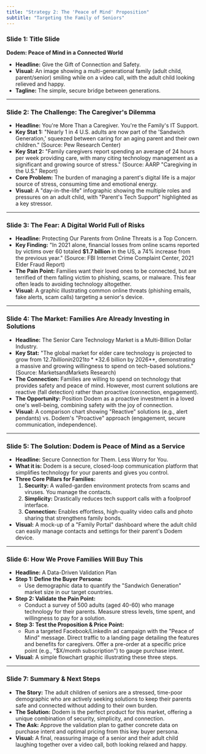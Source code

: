 ```yaml
---
title: "Strategy 2: The 'Peace of Mind' Proposition"
subtitle: "Targeting the Family of Seniors"
---
```

### **Slide 1: Title Slide**

**Dodem: Peace of Mind in a Connected World**

* **Headline:** Give the Gift of Connection and Safety.
* **Visual:** An image showing a multi-generational family (adult child, parent/senior) smiling while on a video call, with the adult child looking relieved and happy.
* **Tagline:** The simple, secure bridge between generations.

---

### **Slide 2: The Challenge: The Caregiver's Dilemma**

* **Headline:** You're More Than a Caregiver. You're the Family's IT Support.
* **Key Stat 1:** "Nearly 1 in 4 U.S. adults are now part of the 'Sandwich Generation,' squeezed between caring for an aging parent and their own children." (Source: Pew Research Center)
* **Key Stat 2:** "Family caregivers report spending an average of 24 hours per week providing care, with many citing technology management as a significant and growing source of stress." (Source: AARP "Caregiving in the U.S." Report)
* **Core Problem:** The burden of managing a parent's digital life is a major source of stress, consuming time and emotional energy.
* **Visual:** A "day-in-the-life" infographic showing the multiple roles and pressures on an adult child, with "Parent's Tech Support" highlighted as a key stressor.

---

### **Slide 3: The Fear: A Digital World Full of Risks**

* **Headline:** Protecting Our Parents from Online Threats is a Top Concern.
* **Key Finding:** "In 2021 alone, financial losses from online scams reported by victims over 60 totaled **$1.7 billion** in the US, a 74% increase from the previous year." (Source: FBI Internet Crime Complaint Center, 2021 Elder Fraud Report)
* **The Pain Point:** Families want their loved ones to be connected, but are terrified of them falling victim to phishing, scams, or malware. This fear often leads to avoiding technology altogether.
* **Visual:** A graphic illustrating common online threats (phishing emails, fake alerts, scam calls) targeting a senior's device.

---

### **Slide 4: The Market: Families Are Already Investing in Solutions**

* **Headline:** The Senior Care Technology Market is a Multi-Billion Dollar Industry.
* **Key Stat:** "The global market for elder care technology is projected to grow from $12.7 billion in 2021 to **$32.6 billion by 2026**, demonstrating a massive and growing willingness to spend on tech-based solutions." (Source: MarketsandMarkets Research)
* **The Connection:** Families are willing to spend on technology that provides safety and peace of mind. However, most current solutions are reactive (fall detection) rather than proactive (connection, engagement).
* **The Opportunity:** Position Dodem as a proactive investment in a loved one's well-being, combining safety with the joy of connection.
* **Visual:** A comparison chart showing "Reactive" solutions (e.g., alert pendants) vs. Dodem's "Proactive" approach (engagement, secure communication, independence).

---

### **Slide 5: The Solution: Dodem is Peace of Mind as a Service**

* **Headline:** Secure Connection for Them. Less Worry for You.
* **What it is:** Dodem is a secure, closed-loop communication platform that simplifies technology for your parents and gives you control.
* **Three Core Pillars for Families:**
  1. **Security:** A walled-garden environment protects from scams and viruses. You manage the contacts.
  2. **Simplicity:** Drastically reduces tech support calls with a foolproof interface.
  3. **Connection:** Enables effortless, high-quality video calls and photo sharing that strengthens family bonds.
* **Visual:** A mock-up of a "Family Portal" dashboard where the adult child can easily manage contacts and settings for their parent's Dodem device.

---

### **Slide 6: How We Prove Families Will Buy This**

* **Headline:** A Data-Driven Validation Plan
* **Step 1: Define the Buyer Persona:**
  * Use demographic data to quantify the "Sandwich Generation" market size in our target countries.
* **Step 2: Validate the Pain Point:**
  * Conduct a survey of 500 adults (aged 40-60) who manage technology for their parents. Measure stress levels, time spent, and willingness to pay for a solution.
* **Step 3: Test the Proposition & Price Point:**
  * Run a targeted Facebook/LinkedIn ad campaign with the "Peace of Mind" message. Direct traffic to a landing page detailing the features and benefits for caregivers. Offer a pre-order at a specific price point (e.g., "$X/month subscription") to gauge purchase intent.
* **Visual:** A simple flowchart graphic illustrating these three steps.

---

### **Slide 7: Summary & Next Steps**

* **The Story:** The adult children of seniors are a stressed, time-poor demographic who are actively seeking solutions to keep their parents safe and connected without adding to their own burden.
* **The Solution:** Dodem is the perfect product for this market, offering a unique combination of security, simplicity, and connection.
* **The Ask:** Approve the validation plan to gather concrete data on purchase intent and optimal pricing from this key buyer persona.
* **Visual:** A final, reassuring image of a senior and their adult child laughing together over a video call, both looking relaxed and happy.
